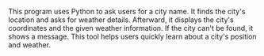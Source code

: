 This program uses Python to ask users for a city name. It finds the city's location and asks for weather details. Afterward, it displays the city's coordinates and the given weather information. If the city can't be found, it shows a message. This tool helps users quickly learn about a city's position and weather.
